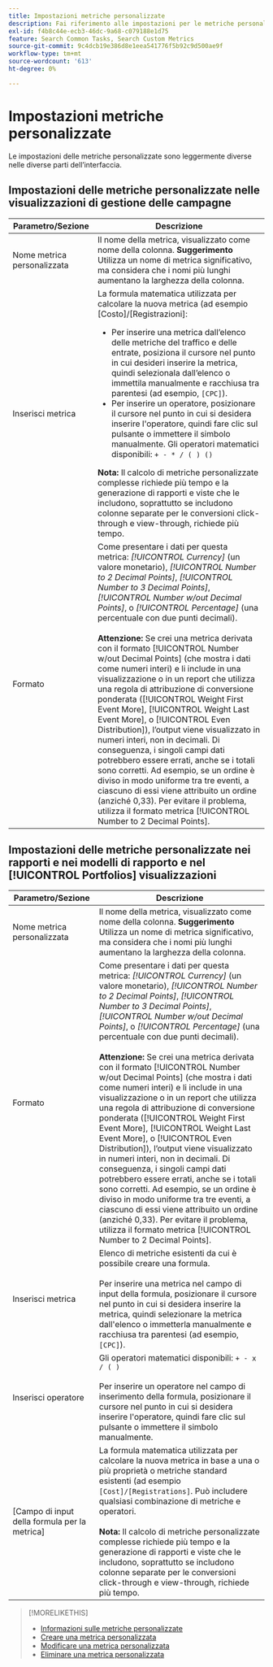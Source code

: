 ```yaml
---
title: Impostazioni metriche personalizzate
description: Fai riferimento alle impostazioni per le metriche personalizzate, calcolate dalle metriche standard.
exl-id: f4b8c44e-ecb3-46dc-9a68-c079188e1d75
feature: Search Common Tasks, Search Custom Metrics
source-git-commit: 9c4dcb19e386d8e1eea541776f5b92c9d500ae9f
workflow-type: tm+mt
source-wordcount: '613'
ht-degree: 0%

---
```


# Impostazioni metriche personalizzate

Le impostazioni delle metriche personalizzate sono leggermente diverse nelle diverse parti dell’interfaccia.

## Impostazioni delle metriche personalizzate nelle visualizzazioni di gestione delle campagne

| Parametro/Sezione | Descrizione |
|----|----|
| Nome metrica personalizzata | Il nome della metrica, visualizzato come nome della colonna. <b>Suggerimento</b> Utilizza un nome di metrica significativo, ma considera che i nomi più lunghi aumentano la larghezza della colonna. |
| Inserisci metrica | La formula matematica utilizzata per calcolare la nuova metrica (ad esempio [Costo]/[Registrazioni]:<ul><li>Per inserire una metrica dall’elenco delle metriche del traffico e delle entrate, posiziona il cursore nel punto in cui desideri inserire la metrica, quindi selezionala dall’elenco o immettila manualmente e racchiusa tra parentesi (ad esempio, `[CPC]`).</li><li>Per inserire un operatore, posizionare il cursore nel punto in cui si desidera inserire l&#39;operatore, quindi fare clic sul pulsante o immettere il simbolo manualmente. Gli operatori matematici disponibili: `+ - * / ( ) ()`</li></ul><b>Nota:</b> Il calcolo di metriche personalizzate complesse richiede più tempo e la generazione di rapporti e viste che le includono, soprattutto se includono colonne separate per le conversioni click-through e view-through, richiede più tempo. |
| Formato | Come presentare i dati per questa metrica: *[!UICONTROL Currency]* (un valore monetario), *[!UICONTROL Number to 2 Decimal Points]*, *[!UICONTROL Number to 3 Decimal Points]*, *[!UICONTROL Number w/out Decimal Points]*, o *[!UICONTROL Percentage]* (una percentuale con due punti decimali).<br><br><b>Attenzione:</b> Se crei una metrica derivata con il formato [!UICONTROL Number w/out Decimal Points] (che mostra i dati come numeri interi) e li include in una visualizzazione o in un report che utilizza una regola di attribuzione di conversione ponderata ([!UICONTROL Weight First Event More], [!UICONTROL Weight Last Event More], o [!UICONTROL Even Distribution]), l’output viene visualizzato in numeri interi, non in decimali. Di conseguenza, i singoli campi dati potrebbero essere errati, anche se i totali sono corretti. Ad esempio, se un ordine è diviso in modo uniforme tra tre eventi, a ciascuno di essi viene attribuito un ordine (anziché 0,33). Per evitare il problema, utilizza il formato metrica [!UICONTROL Number to 2 Decimal Points]. |

## Impostazioni delle metriche personalizzate nei rapporti e nei modelli di rapporto e nel [!UICONTROL Portfolios] visualizzazioni

| Parametro/Sezione | Descrizione |
|----|----|
| Nome metrica personalizzata | Il nome della metrica, visualizzato come nome della colonna. <b>Suggerimento</b> Utilizza un nome di metrica significativo, ma considera che i nomi più lunghi aumentano la larghezza della colonna. |
| Formato | Come presentare i dati per questa metrica: *[!UICONTROL Currency]* (un valore monetario), *[!UICONTROL Number to 2 Decimal Points]*, *[!UICONTROL Number to 3 Decimal Points]*, *[!UICONTROL Number w/out Decimal Points]*, o *[!UICONTROL Percentage]* (una percentuale con due punti decimali).<br><br><b>Attenzione:</b> Se crei una metrica derivata con il formato [!UICONTROL Number w/out Decimal Points] (che mostra i dati come numeri interi) e li include in una visualizzazione o in un report che utilizza una regola di attribuzione di conversione ponderata ([!UICONTROL Weight First Event More], [!UICONTROL Weight Last Event More], o [!UICONTROL Even Distribution]), l’output viene visualizzato in numeri interi, non in decimali. Di conseguenza, i singoli campi dati potrebbero essere errati, anche se i totali sono corretti. Ad esempio, se un ordine è diviso in modo uniforme tra tre eventi, a ciascuno di essi viene attribuito un ordine (anziché 0,33). Per evitare il problema, utilizza il formato metrica [!UICONTROL Number to 2 Decimal Points]. |
| Inserisci metrica | Elenco di metriche esistenti da cui è possibile creare una formula.<br><br>Per inserire una metrica nel campo di input della formula, posizionare il cursore nel punto in cui si desidera inserire la metrica, quindi selezionare la metrica dall&#39;elenco o immetterla manualmente e racchiusa tra parentesi (ad esempio, `[CPC]`). |
| Inserisci operatore | Gli operatori matematici disponibili: `+ - x / ( )`<br><br>Per inserire un operatore nel campo di inserimento della formula, posizionare il cursore nel punto in cui si desidera inserire l&#39;operatore, quindi fare clic sul pulsante o immettere il simbolo manualmente. |
| [Campo di input della formula per la metrica] | La formula matematica utilizzata per calcolare la nuova metrica in base a una o più proprietà o metriche standard esistenti (ad esempio `[Cost]/[Registrations]`. Può includere qualsiasi combinazione di metriche e operatori.<br><br><b>Nota:</b> Il calcolo di metriche personalizzate complesse richiede più tempo e la generazione di rapporti e viste che le includono, soprattutto se includono colonne separate per le conversioni click-through e view-through, richiede più tempo. |

>[!MORELIKETHIS]
>
>* [Informazioni sulle metriche personalizzate](custom-metric-about.md)
>* [Creare una metrica personalizzata](custom-metric-create.md)
>* [Modificare una metrica personalizzata](custom-metric-edit.md)
>* [Eliminare una metrica personalizzata](custom-metric-delete.md)
